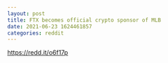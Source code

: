 ```yaml
--- 
layout: post 
title: FTX becomes official crypto sponsor of MLB 
date: 2021-06-23 1624461857 
categories: reddit 
--- 
```

https://redd.it/o6f17p